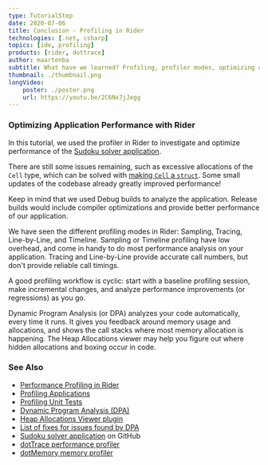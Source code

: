 ```yaml
---
type: TutorialStep
date: 2020-07-06
title: Conclusion - Profiling in Rider
technologies: [.net, csharp]
topics: [ide, profiling]
products: [rider, dottrace]
author: maartenba
subtitle: What have we learned? Profiling, profiler modes, optimizing code, DPA, and more. Let's summarize!
thumbnail: ./thumbnail.png
longVideo: 
    poster: ./poster.png
    url: https://youtu.be/2C6Nx7jJegg
---
```


### Optimizing Application Performance with Rider

In this tutorial, we used the profiler in Rider to investigate and optimize performance of the [Sudoku solver application](https://github.com/JetBrains/DPA-demo).

There are still some issues remaining, such as excessive allocations of the `Cell` type, which can be solved with
[making `Cell` a `struct`](https://blog.jetbrains.com/dotnet/2020/03/31/auto-detect-memory-issues-app-dynamic-program-analysis-rider-2020-1/).
Some small updates of the codebase already greatly improved performance!

Keep in mind that we used Debug builds to analyze the application. Release builds would include compiler optimizations
and provide better performance of our application.

We have seen the different profiling modes in Rider: Sampling, Tracing, Line-by-Line, and Timeline. Sampling or Timeline
profiling have low overhead, and come in handy to do most performance analysis on your application. Tracing and Line-by-Line
provide accurate call numbers, but don't provide reliable call timings.

A good profiling workflow is cyclic: start with a baseline profiling session, make incremental changes, and analyze performance
improvements (or regressions) as you go.

Dynamic Program Analysis (or DPA) analyzes your code automatically, every time it runs. It gives you feedback around memory
usage and allocations, and shows the call stacks where most memory allocation is happening. The Heap Allocations viewer
may help you figure out where hidden allocations and boxing occur in code.

### See Also

- [Performance Profiling in Rider](https://www.jetbrains.com/help/rider/Performance_Profiling.html)
- [Profiling Applications](https://www.jetbrains.com/help/rider/Profiling_Applications.html)
- [Profiling Unit Tests](https://www.jetbrains.com/help/rider/Profiling_Unit_Tests.html)
- [Dynamic Program Analysis (DPA)](https://www.jetbrains.com/help/rider/Dynamic_Program_Analysis.html)
- [Heap Allocations Viewer plugin](https://plugins.jetbrains.com/plugin/9223-heap-allocations-viewer)
- [List of fixes for issues found by DPA](https://www.jetbrains.com/help/rider/Fixing_Issues_Found_by_DPA.html)
- [Sudoku solver application](https://github.com/JetBrains/DPA-demo) on GitHub
- [dotTrace performance profiler](https://www.jetbrains.com/profiler/)
- [dotMemory memory profiler](https://www.jetbrains.com/dotmemory/)